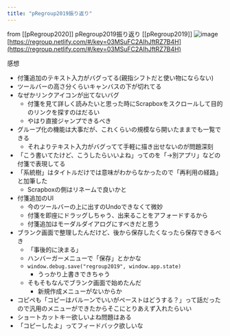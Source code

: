 ```yaml
---
title: "pRegroup2019振り返り"
---
```


from [[pRegroup2020]]
pRegroup2019振り返り
[[pRegroup2019]]
![image](https://gyazo.com/6721977ff69e640eb795e6c6c86603e6/thumb/1000)
[https://regroup.netlify.com/#/key=03MSuFC2AIhJftRZ7B4H](https://regroup.netlify.com/#/key=03MSuFC2AIhJftRZ7B4H)

感想
- 付箋追加のテキスト入力がバグってる(親指シフトだと使い物にならない)
- ツールバーの高さ分くらいキャンバスの下が切れてる
- なぜかリンクアイコンが出てないバグ
    - 付箋を見て詳しく読みたいと思った時にScrapboxをスクロールして目的のリンクを探すのはだるい
    - やはり直接ジャンプできるべき
- グループ化の機能は大事だが、これくらいの規模なら開いたままでも一覧できる
    - それよりテキスト入力がバグってて手軽に描き出せないのが問題深刻
- 「こう書いてたけど、こうしたらいいよね」ってのを「→別アプリ」などの付箋で表現してる
- 「系統樹」はタイトルだけでは意味がわからなかったので「再利用の経路」と加筆した
    - Scrapboxの側はリネームで良いかと
- 付箋追加のUI
    - 今のツールバーの上に出すのUndoできなくて微妙
    - 付箋を即座にドラッグしちゃう、出来ることをアフォードするから
    - 付箋追加はモーダルダイアログにすべきだと思う
- ブランク画面で整理したんだけど、後から保存したくなったら保存できるべき
    - 「事後的に決まる」
    - ハンバーガーメニューで「保存」とかかな
    - `window.debug.save("regroup2019", window.app.state)`
        - うっかり上書きできちゃう
    - そもそもなんでブランク画面で始めたんだ
        - 新規作成メニューがないからか
- コピペも「コピーはバルーンでいいがペーストはどうする？」って話だったので汎用のメニューができたからそこにとりあえず入れたらいい
- ショートカットキー欲しいよね問題はある
- 「コピーしたよ」ってフィードバック欲しいな

